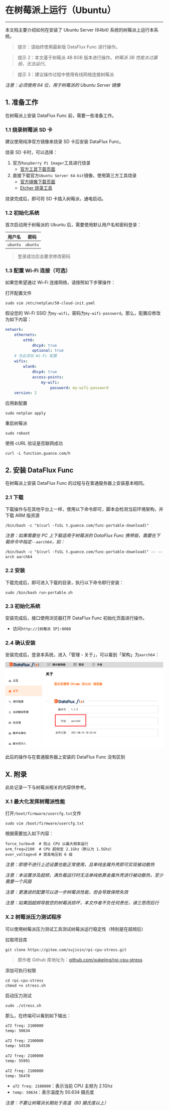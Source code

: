 # 在树莓派上运行（Ubuntu）
---


本文档主要介绍如何在安装了 Ubuntu Server (64bit) 系统的树莓派上运行本系统。

> 提示：请始终使用最新版 DataFlux Func 进行操作。

> 提示 2：本文基于树莓派 4B 8GB 版本进行操作。*树莓派 3B 性能太过赢弱，无法运行*。

> 提示 3：建议操作过程中使用有线网络连接树莓派

*注意：必须使用 64 位，用于树莓派的 Ubuntu Server 镜像*

## 1. 准备工作

在树莓派上安装 DataFlux Func 前，需要一些准备工作。

### 1.1 烧录树莓派 SD 卡

建议使用纯净官方镜像来烧录 SD 卡后安装 DataFlux Func。

烧录 SD 卡时，可以选择：

1. 官方`Raspberry Pi Imager`工具进行烧录
    - [官方工具下载页面](https://www.raspberrypi.org/software/)
2. 直接下载官方`Ubuntu Server 64-bit`镜像，使用第三方工具烧录
    - [官方镜像下载页面](https://ubuntu.com/download/raspberry-pi)
    - [Etcher 烧录工具](https://www.balena.io/etcher/)

烧录完成后，即可将 SD 卡插入树莓派，通电启动。

### 1.2 初始化系统

首次启动用于树莓派的 Ubuntu 后，需要使用默认用户名和密码登录：

| 用户名   | 密码     |
| -------- | -------- |
| `ubuntu` | `ubuntu` |

> 登录成功后会要求修改密码

### 1.3 配置 Wi-Fi 连接（可选）

如果您希望通过 Wi-Fi 连接网络，请按照如下步骤操作：

打开配置文件

```shell
sudo vim /etc/netplan/50-cloud-init.yaml
```

假设您的 Wi-Fi SSID 为`my-wifi`，密码为`my-wifi-password`。那么，配置应修改为如下内容：

```yaml
network:
    ethernets:
        eth0:
            dhcp4: true
            optional: true
    # 在此添加 Wi-Fi 配置
    wifis:
        wlan0:
            dhcp4: true
            access-points:
                my-wifi:
                    password: my-wifi-password
    version: 2
```

应用新配置

```shell
sudo netplan apply
```

重启树莓派

```shell
sudo reboot
```

使用 cURL 验证是否联网成功

```shell
curl -L function.guance.com/h
```

## 2. 安装 DataFlux Func

在树莓派上安装 DataFlux Func 的过程与在普通服务器上安装基本相同。

### 2.1 下载

下载操作与在其他平台上一样，使用以下命令即可，脚本会检测当前环境架构，并下载 ARM 版资源

```shell
/bin/bash -c "$(curl -fsSL t.guance.com/func-portable-download)"
```

*注意：如果需要在 PC 上下载适用于树莓派的 DataFlux Func 携带版，需要在下载命令中指定`--aarch64`，如：*

```shell
/bin/bash -c "$(curl -fsSL t.guance.com/func-portable-download)" -- --arch aarch64
```

### 2.2 安装

下载完成后，即可进入下载的目录，执行以下命令即行安装：

```shell
sudo /bin/bash run-portable.sh
```

### 2.3 初始化系统

安装完成后，接口使用浏览器打开 DataFlux Func 初始化页面进行操作。

- 访问`http://{树莓派 IP}:8088`

### 2.4 确认安装

安装完成后，登录本系统，进入「管理 - 关于」，可以看到「架构」为`aarch64`：

![](run-on-raspberry-pi-ubuntu/management-about-aarch64.png)

此后的操作与在普通服务器上安装的 DataFlux Func 没有区别

## X. 附录

此处记录一下与树莓派相关的内容供参考。

### X.1 最大化发挥树莓派性能

打开`/boot/firmware/usercfg.txt`文件

```shell
sudo vim /boot/firmware/usercfg.txt
```

根据需要加入如下内容：

```
force_turbo=0  # 防止 CPU 以最大频率运行
arm_freq=2100  # CPU 超频至 2.1Ghz（默认为 1.5Ghz）
over_voltage=6 # 提高电压到 6 级
```

*注意：即使不进行上述设置也能正常使用，且单纯金属外壳即可实现被动散热*

*注意：本设置涉及超频，满负载运行时无法单纯依靠金属外壳进行被动散热，至少需要一个风扇*

*注意：更激进的配置可以进一步树莓派性能，但会导致保修失效*

*注意：如果因超频导致您的树莓派损坏，本文作者不负任何责任，请三思而后行*

### X.2 树莓派压力测试程序

可以使用树莓派压力测试工具测试树莓派运行稳定性（特别是在超频后）

拉取项目库

```shell
git clone https://gitee.com/sujivin/rpi-cpu-stress.git
```

> 原作者 Github 库地址为：[github.com/xukejing/rpi-cpu-stress](https://github.com/xukejing/rpi-cpu-stress)

添加可执行权限

```shell
cd rpi-cpu-stress
chmod +x stress.sh
```

启动压力测试

```
sudo ./stress.sh
```

那么，在终端可以看到如下输出：

```
a72 freq: 2100000
temp: 50634

a72 freq: 2100000
temp: 54530

a72 freq: 2100000
temp: 55991

a72 freq: 2100000
temp: 56478
```

- `a72 freq: 2100000`：表示当前 CPU 主频为 2.1Ghz
- `temp: 50634`：表示温度为 50.634 摄氏度

*注意：不要让树莓派长期处于高温（80 摄氏度以上）*
